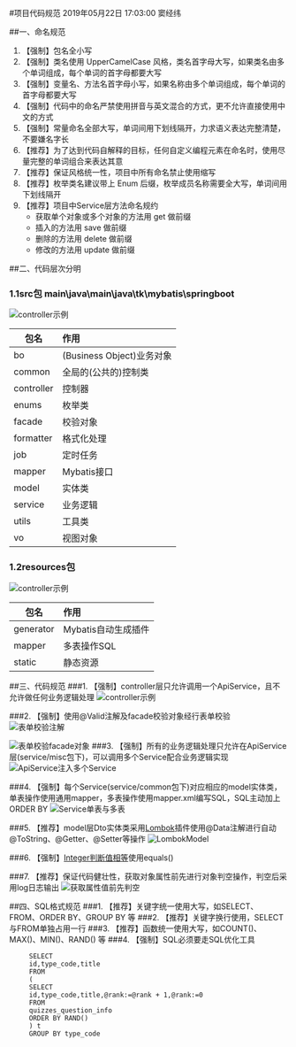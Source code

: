 #项目代码规范
2019年05月22日 17:03:00 窦经纬

##一、命名规范
1. 【强制】包名全小写
2. 【强制】类名使用 UpperCamelCase 风格，类名首字母大写，如果类名由多个单词组成，每个单词的首字母都要大写
3. 【强制】变量名、方法名首字母小写，如果名称由多个单词组成，每个单词的首字母都要大写
4. 【强制】代码中的命名严禁使用拼音与英文混合的方式，更不允许直接使用中文的方式
5. 【强制】常量命名全部大写，单词间用下划线隔开，力求语义表达完整清楚，不要嫌名字长
6. 【推荐】为了达到代码自解释的目标，任何自定义编程元素在命名时，使用尽量完整的单词组合来表达其意
7. 【推荐】保证风格统一性，项目中所有命名禁止使用缩写
8. 【推荐】枚举类名建议带上 Enum 后缀，枚举成员名称需要全大写，单词间用下划线隔开
9. 【推荐】项目中Service层方法命名规约
    - 获取单个对象或多个对象的方法用 get 做前缀
    - 插入的方法用 save 做前缀
    - 删除的方法用 delete 做前缀
    - 修改的方法用 update 做前缀
    
    
    
##二、代码层次分明
### 1.1src包 main\java\main\java\tk\mybatis\springboot
![controller示例](images/1.png)

|包名|作用|
|---|:---|
|bo|(Business Object)业务对象|
|common|全局的(公共的)控制类|
|controller|控制器|
|enums|枚举类|
|facade|校验对象|
|formatter|格式化处理|
|job|定时任务|
|mapper|Mybatis接口|
|model|实体类|
|service|业务逻辑|
|utils|工具类|
|vo|视图对象|

### 1.2resources包

![controller示例](images/2.png)

|包名|作用|
|---|:---|
|generator|Mybatis自动生成插件|
|mapper|多表操作SQL|
|static|静态资源|

##三、代码规范
###1. 【强制】controller层只允许调用一个ApiService，且不允许做任何业务逻辑处理
![controller示例](images/3.png)

###2. 【强制】使用@Valid注解及facade校验对象经行表单校验
![表单校验注解](images/4.png)

![表单校验facade对象](images/5.png)
###3. 【强制】所有的业务逻辑处理只允许在ApiService层(service/misc包下)，可以调用多个Service配合业务逻辑实现
![ApiService注入多个Service](images/6.png)

###4. 【强制】每个Service(service/common包下)对应相应的model实体类，单表操作使用通用mapper，多表操作使用mapper.xml编写SQL，SQL主动加上ORDER BY
![Service单表与多表](images/7.png)

###5. 【推荐】model层Dto实体类采用[Lombok](https://www.cnblogs.com/heyonggang/p/8638374.html)插件使用@Data注解进行自动@ToString、@Getter、@Setter等操作
![LombokModel](images/8.png)

###6. 【强制】[Integer判断值相等](https://www.cnblogs.com/yecong/p/8316371.html)使用equals()

###7. 【推荐】保证代码健壮性，获取对象属性前先进行对象判空操作，判空后采用log日志输出
![获取属性值前先判空](images/9.png)


##四、SQL格式规范
###1. 【推荐】关键字统一使用大写，如SELECT、FROM、ORDER BY、GROUP BY 等
###2. 【推荐】关键字换行使用，SELECT与FROM单独占用一行
###3. 【推荐】函数统一使用大写，如COUNT()、MAX()、MIN()、RAND() 等
###4. 【强制】SQL必须要走SQL优化工具
```)
     SELECT
     id,type_code,title
     FROM
     (
     SELECT
     id,type_code,title,@rank:=@rank + 1,@rank:=0
     FROM
     quizzes_question_info
     ORDER BY RAND()
     ) t
     GROUP BY type_code
 ```
 